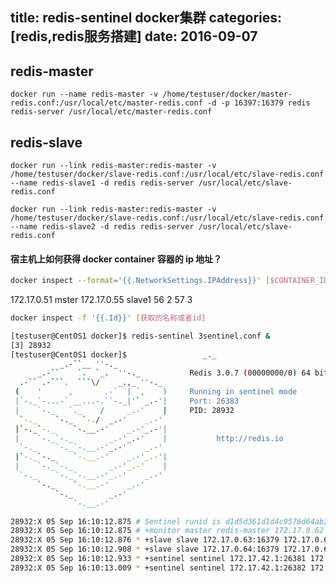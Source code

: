 title: redis-sentinel docker集群
categories: [redis,redis服务搭建]
date: 2016-09-07
---
## redis-master
`docker run --name redis-master -v /home/testuser/docker/master-redis.conf:/usr/local/etc/master-redis.conf -d -p 16397:16379 redis redis-server /usr/local/etc/master-redis.conf`

## redis-slave
`docker run --link redis-master:redis-master -v /home/testuser/docker/slave-redis.conf:/usr/local/etc/slave-redis.conf --name redis-slave1 -d redis redis-server /usr/local/etc/slave-redis.conf`

`docker run --link redis-master:redis-master -v /home/testuser/docker/slave-redis.conf:/usr/local/etc/slave-redis.conf --name redis-slave2 -d redis redis-server /usr/local/etc/slave-redis.conf`

#### 宿主机上如何获得 docker container 容器的 ip 地址？
```bash
docker inspect --format='{{.NetworkSettings.IPAddress}}' [$CONTAINER_ID]
```

172.17.0.51 mster
172.17.0.55 slave1
56  2
57  3

```bash
docker inspect -f '{{.Id}}' [获取的名称或者id]
```



```bash
[testuser@CentOS1 docker]$ redis-sentinel 3sentinel.conf &
[3] 28932
[testuser@CentOS1 docker]$                 _._                                                  
           _.-``__ ''-._                                             
      _.-``    `.  `_.  ''-._           Redis 3.0.7 (00000000/0) 64 bit
  .-`` .-```.  ```\/    _.,_ ''-._                                   
 (    '      ,       .-`  | `,    )     Running in sentinel mode
 |`-._`-...-` __...-.``-._|'` _.-'|     Port: 26383
 |    `-._   `._    /     _.-'    |     PID: 28932
  `-._    `-._  `-./  _.-'    _.-'                                   
 |`-._`-._    `-.__.-'    _.-'_.-'|                                  
 |    `-._`-._        _.-'_.-'    |           http://redis.io        
  `-._    `-._`-.__.-'_.-'    _.-'                                   
 |`-._`-._    `-.__.-'    _.-'_.-'|                                  
 |    `-._`-._        _.-'_.-'    |                                  
  `-._    `-._`-.__.-'_.-'    _.-'                                   
      `-._    `-.__.-'    _.-'                                       
          `-._        _.-'                                           
              `-.__.-'                                               

28932:X 05 Sep 16:10:12.875 # Sentinel runid is d1d5d361d1d4c9576d64ab274571361ac963351f
28932:X 05 Sep 16:10:12.875 # +monitor master redis-master 172.17.0.62 16379 quorum 2
28932:X 05 Sep 16:10:12.876 * +slave slave 172.17.0.63:16379 172.17.0.63 16379 @ redis-master 172.17.0.62 16379
28932:X 05 Sep 16:10:12.908 * +slave slave 172.17.0.64:16379 172.17.0.64 16379 @ redis-master 172.17.0.62 16379
28932:X 05 Sep 16:10:12.933 * +sentinel sentinel 172.17.42.1:26381 172.17.42.1 26381 @ redis-master 172.17.0.62 16379
28932:X 05 Sep 16:10:13.009 * +sentinel sentinel 172.17.42.1:26382 172.17.42.1 26382 @ redis-master 172.17.0.62 16379

```




